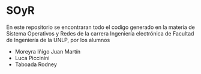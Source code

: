# SOyR
En este repositorio se encontraran todo el codigo generado en la materia de Sistema Operativos y Redes de la carrera Ingeniería electrónica de Facultad de Ingeniería de la UNLP, por los alumnos
 - Moreyra Iñigo Juan Martín
 - Luca Piccinini
 - Taboada Rodney	  
	   
